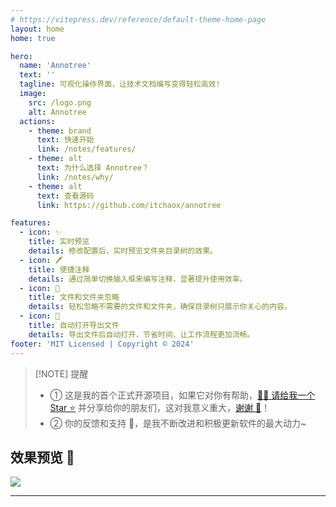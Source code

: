 ```yaml
---
# https://vitepress.dev/reference/default-theme-home-page
layout: home
home: true

hero:
  name: 'Annotree'
  text: ''
  tagline: 可视化操作界面，让技术文档编写变得轻松高效!
  image:
    src: /logo.png
    alt: Annotree
  actions:
    - theme: brand
      text: 快速开始
      link: /notes/features/
    - theme: alt
      text: 为什么选择 Annotree？
      link: /notes/why/
    - theme: alt
      text: 查看源码
      link: https://github.com/itchaox/annotree

features:
  - icon: ✨
    title: 实时预览
    details: 修改配置后，实时预览文件夹目录树的效果。
  - icon: 🖊️
    title: 便捷注释
    details: 通过简单切换输入框来编写注释，显著提升使用效率。
  - icon: 🚫
    title: 文件和文件夹忽略
    details: 轻松忽略不需要的文件和文件夹，确保目录树只展示你关心的内容。
  - icon: 📂
    title: 自动打开导出文件
    details: 导出文件后自动打开，节省时间，让工作流程更加流畅。
footer: 'MIT Licensed | Copyright © 2024'
---
```


> [!NOTE] 提醒
>
> * ① 这是我的首个正式开源项目，如果它对你有帮助，[🙏🏻 请给我一个 Star ⭐️](https://github.com/itchaox/annotree) 并分享给你的朋友们，这对我意义重大，[谢谢 💖](https://github.com/itchaox/annotree)！  
> * ② 你的反馈和支持 💯，是我不断改进和积极更新软件的最大动力~

## 效果预览 🎉

![](/demo-zh.gif)

---

<confetti />
<HomeUnderline />
